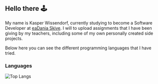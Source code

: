 ## Hello there 🕹️
My name is Kasper Wissendorf, currently studying to become a Software Developer at [eaDania Skive](https://eadania.com/). I will to upload assignments that I have been giving by my teachers, including some of my own personally created side projects.


Below here you can see the different programming languages that I have tried.

### Languages
![Top Langs](https://github-readme-stats.vercel.app/api/top-langs/?username=kasp470f&layout=compact&langs_count=8)
